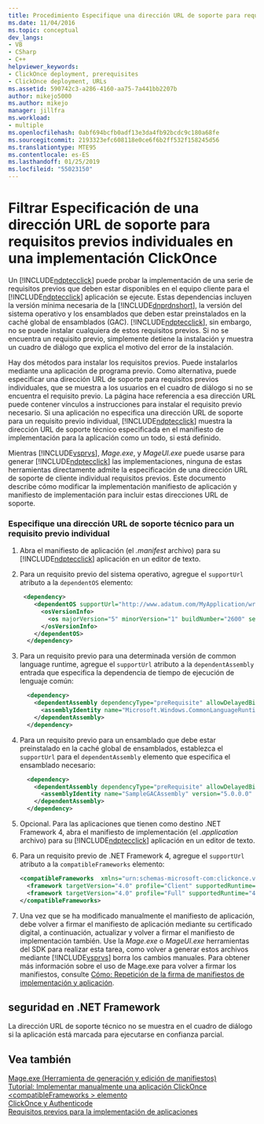 ```yaml
---
title: Procedimiento Especifique una dirección URL de soporte para requisitos previos individuales en una implementación de ClickOnce | Microsoft Docs
ms.date: 11/04/2016
ms.topic: conceptual
dev_langs:
- VB
- CSharp
- C++
helpviewer_keywords:
- ClickOnce deployment, prerequisites
- ClickOnce deployment, URLs
ms.assetid: 590742c3-a286-4160-aa75-7a441bb2207b
author: mikejo5000
ms.author: mikejo
manager: jillfra
ms.workload:
- multiple
ms.openlocfilehash: 0abf694bcfb0adf13e3da4fb92bcdc9c180a68fe
ms.sourcegitcommit: 2193323efc608118e0ce6f6b2ff532f158245d56
ms.translationtype: MTE95
ms.contentlocale: es-ES
ms.lasthandoff: 01/25/2019
ms.locfileid: "55023150"
---
```

# <a name="how-to-specify-a-support-url-for-individual-prerequisites-in-a-clickonce-deployment"></a>Filtrar Especificación de una dirección URL de soporte para requisitos previos individuales en una implementación ClickOnce
Un [!INCLUDE[ndptecclick](../deployment/includes/ndptecclick_md.md)] puede probar la implementación de una serie de requisitos previos que deben estar disponibles en el equipo cliente para el [!INCLUDE[ndptecclick](../deployment/includes/ndptecclick_md.md)] aplicación se ejecute. Estas dependencias incluyen la versión mínima necesaria de la [!INCLUDE[dnprdnshort](../code-quality/includes/dnprdnshort_md.md)], la versión del sistema operativo y los ensamblados que deben estar preinstalados en la caché global de ensamblados (GAC). [!INCLUDE[ndptecclick](../deployment/includes/ndptecclick_md.md)], sin embargo, no se puede instalar cualquiera de estos requisitos previos. Si no se encuentra un requisito previo, simplemente detiene la instalación y muestra un cuadro de diálogo que explica el motivo del error de la instalación.  
  
 Hay dos métodos para instalar los requisitos previos. Puede instalarlos mediante una aplicación de programa previo. Como alternativa, puede especificar una dirección URL de soporte para requisitos previos individuales, que se muestra a los usuarios en el cuadro de diálogo si no se encuentra el requisito previo. La página hace referencia a esa dirección URL puede contener vínculos a instrucciones para instalar el requisito previo necesario. Si una aplicación no especifica una dirección URL de soporte para un requisito previo individual, [!INCLUDE[ndptecclick](../deployment/includes/ndptecclick_md.md)] muestra la dirección URL de soporte técnico especificada en el manifiesto de implementación para la aplicación como un todo, si está definido.  
  
 Mientras [!INCLUDE[vsprvs](../code-quality/includes/vsprvs_md.md)], *Mage.exe*, y *MageUI.exe* puede usarse para generar [!INCLUDE[ndptecclick](../deployment/includes/ndptecclick_md.md)] las implementaciones, ninguna de estas herramientas directamente admite la especificación de una dirección URL de soporte de cliente individual requisitos previos. Este documento describe cómo modificar la implementación manifiesto de aplicación y manifiesto de implementación para incluir estas direcciones URL de soporte.  
  
### <a name="specify-a-support-url-for-an-individual-prerequisite"></a>Especifique una dirección URL de soporte técnico para un requisito previo individual  
  
1. Abra el manifiesto de aplicación (el *.manifest* archivo) para su [!INCLUDE[ndptecclick](../deployment/includes/ndptecclick_md.md)] aplicación en un editor de texto.  
  
2. Para un requisito previo del sistema operativo, agregue el `supportUrl` atributo a la `dependentOS` elemento:  
  
   ```xml  
    <dependency>  
       <dependentOS supportUrl="http://www.adatum.com/MyApplication/wrongOSFound.htm">  
         <osVersionInfo>  
           <os majorVersion="5" minorVersion="1" buildNumber="2600" servicePackMajor="0" servicePackMinor="0" />  
         </osVersionInfo>  
       </dependentOS>  
     </dependency>  
   ```  
  
3. Para un requisito previo para una determinada versión de common language runtime, agregue el `supportUrl` atributo a la `dependentAssembly` entrada que especifica la dependencia de tiempo de ejecución de lenguaje común:  
  
   ```xml  
     <dependency>  
       <dependentAssembly dependencyType="preRequisite" allowDelayedBinding="true" supportUrl=" http://www.adatum.com/MyApplication/wrongClrVersionFound.htm">  
         <assemblyIdentity name="Microsoft.Windows.CommonLanguageRuntime" version="4.0.30319.0" />  
       </dependentAssembly>  
     </dependency>  
   ```  
  
4. Para un requisito previo para un ensamblado que debe estar preinstalado en la caché global de ensamblados, establezca el `supportUrl` para el `dependentAssembly` elemento que especifica el ensamblado necesario:  
  
   ```xml  
     <dependency>  
       <dependentAssembly dependencyType="preRequisite" allowDelayedBinding="true" supportUrl=" http://www.adatum.com/MyApplication/missingSampleGACAssembly.htm">  
         <assemblyIdentity name="SampleGACAssembly" version="5.0.0.0" publicKeyToken="04529dfb5da245c5" processorArchitecture="msil" language="neutral" />  
       </dependentAssembly>  
     </dependency>  
   ```  
  
5. Opcional. Para las aplicaciones que tienen como destino .NET Framework 4, abra el manifiesto de implementación (el *.application* archivo) para su [!INCLUDE[ndptecclick](../deployment/includes/ndptecclick_md.md)] aplicación en un editor de texto.  
  
6. Para un requisito previo de .NET Framework 4, agregue el `supportUrl` atributo a la `compatibleFrameworks` elemento:  
  
   ```xml  
   <compatibleFrameworks  xmlns="urn:schemas-microsoft-com:clickonce.v2" supportUrl="http://adatum.com/MyApplication/CompatibleFrameworks.htm">  
     <framework targetVersion="4.0" profile="Client" supportedRuntime="4.0.30319" />  
     <framework targetVersion="4.0" profile="Full" supportedRuntime="4.0.30319" />  
   </compatibleFrameworks>  
   ```  
  
7. Una vez que se ha modificado manualmente el manifiesto de aplicación, debe volver a firmar el manifiesto de aplicación mediante su certificado digital, a continuación, actualizar y volver a firmar el manifiesto de implementación también. Use la *Mage.exe* o *MageUI.exe* herramientas del SDK para realizar esta tarea, como volver a generar estos archivos mediante [!INCLUDE[vsprvs](../code-quality/includes/vsprvs_md.md)] borra los cambios manuales. Para obtener más información sobre el uso de Mage.exe para volver a firmar los manifiestos, consulte [Cómo: Repetición de la firma de manifiestos de implementación y aplicación](../deployment/how-to-re-sign-application-and-deployment-manifests.md).  
  
## <a name="net-framework-security"></a>seguridad en .NET Framework  
 La dirección URL de soporte técnico no se muestra en el cuadro de diálogo si la aplicación está marcada para ejecutarse en confianza parcial.  
  
## <a name="see-also"></a>Vea también  
 [Mage.exe (Herramienta de generación y edición de manifiestos)](/dotnet/framework/tools/mage-exe-manifest-generation-and-editing-tool)   
 [Tutorial: Implementar manualmente una aplicación ClickOnce](../deployment/walkthrough-manually-deploying-a-clickonce-application.md)   
 [\<compatibleFrameworks > elemento](../deployment/compatibleframeworks-element-clickonce-deployment.md)   
 [ClickOnce y Authenticode](../deployment/clickonce-and-authenticode.md)   
 [Requisitos previos para la implementación de aplicaciones](../deployment/application-deployment-prerequisites.md)
